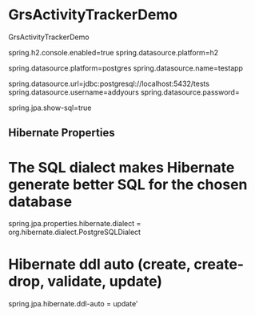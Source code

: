 # GrsActivityTrackerDemo
GrsActivityTrackerDemo


spring.h2.console.enabled=true
spring.datasource.platform=h2


spring.datasource.platform=postgres
spring.datasource.name=testapp

spring.datasource.url=jdbc:postgresql://localhost:5432/tests
spring.datasource.username=addyours
spring.datasource.password=




spring.jpa.show-sql=true

## Hibernate Properties
# The SQL dialect makes Hibernate generate better SQL for the chosen database
spring.jpa.properties.hibernate.dialect = org.hibernate.dialect.PostgreSQLDialect

# Hibernate ddl auto (create, create-drop, validate, update)
spring.jpa.hibernate.ddl-auto = update'
